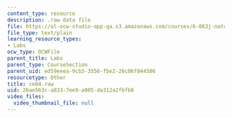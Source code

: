 ```yaml
---
content_type: resource
description: .raw data file
file: https://ol-ocw-studio-app-qa.s3.amazonaws.com/courses/6-863j-natural-language-and-the-computer-representation-of-knowledge-spring-2003/26ae563ca8337ee9a005da312a2fbfb8_ce04.raw
file_type: text/plain
learning_resource_types:
- Labs
ocw_type: OCWFile
parent_title: Labs
parent_type: CourseSection
parent_uid: ed59eeea-9cb3-3556-fbe2-26c06f844506
resourcetype: Other
title: ce04.raw
uid: 26ae563c-a833-7ee9-a005-da312a2fbfb8
video_files:
  video_thumbnail_file: null
---
```

